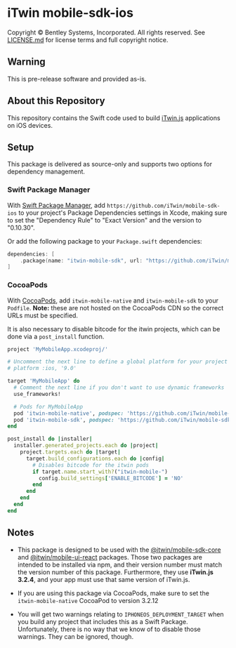 # iTwin mobile-sdk-ios

Copyright © Bentley Systems, Incorporated. All rights reserved. See [LICENSE.md](./LICENSE.md) for license terms and full copyright notice.

## Warning

This is pre-release software and provided as-is.

## About this Repository

This repository contains the Swift code used to build [iTwin.js](http://www.itwinjs.org) applications on iOS devices.

## Setup

This package is delivered as source-only and supports two options for dependency management.

### Swift Package Manager

With [Swift Package Manager](https://swift.org/package-manager), add `https://github.com/iTwin/mobile-sdk-ios` to your project's Package Dependencies settings in Xcode, making sure to set the "Dependency Rule" to "Exact Version" and the version to "0.10.30".

Or add the following package to your `Package.swift` dependencies:

```swift
dependencies: [
    .package(name: "itwin-mobile-sdk", url: "https://github.com/iTwin/mobile-sdk-ios", .exact("0.10.30"))
]
```

### CocoaPods

With [CocoaPods](https://guides.cocoapods.org/using/getting-started.html), add `itwin-mobile-native` and `itwin-mobile-sdk` to your `Podfile`. __Note:__ these are not hosted on the CocoaPods CDN so the correct URLs must be specified.

It is also necessary to disable bitcode for the itwin projects, which can be done via a `post_install` function.

```ruby
project 'MyMobileApp.xcodeproj/'

# Uncomment the next line to define a global platform for your project
# platform :ios, '9.0'

target 'MyMobileApp' do
  # Comment the next line if you don't want to use dynamic frameworks
  use_frameworks!

  # Pods for MyMobileApp
  pod 'itwin-mobile-native', podspec: 'https://github.com/iTwin/mobile-native-ios/releases/download/3.2.12/itwin-mobile-native-ios.podspec'
  pod 'itwin-mobile-sdk', podspec: 'https://github.com/iTwin/mobile-sdk-ios/releases/download/0.10.30/itwin-mobile-sdk.podspec'    
end

post_install do |installer|
  installer.generated_projects.each do |project|
    project.targets.each do |target|
      target.build_configurations.each do |config|
        # Disables bitcode for the itwin pods
        if target.name.start_with?("itwin-mobile-")
          config.build_settings['ENABLE_BITCODE'] = 'NO'
        end
      end
    end
  end
end
```

## Notes
- This package is designed to be used with the [@itwin/mobile-sdk-core](https://github.com/iTwin/mobile-sdk-core) and [@itwin/mobile-ui-react](https://github.com/iTwin/mobile-ui-react) packages. Those two packages are intended to be installed via npm, and their version number must match the version number of this package. Furthermore, they use __iTwin.js 3.2.4__, and your app must use that same version of iTwin.js.

- If you are using this package via CocoaPods, make sure to set the `itwin-mobile-native` CocoaPod to version 3.2.12

- You will get two warnings relating to `IPHONEOS_DEPLOYMENT_TARGET` when you build any project that includes this as a Swift Package. Unfortunately, there is no way that we know of to disable those warnings. They can be ignored, though.
